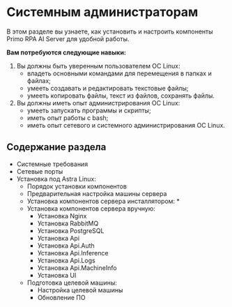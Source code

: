 # Системным администраторам

В этом разделе вы узнаете, как установить и настроить компоненты Primo RPA AI Server для удобной работы.

**Вам потребуются следующие навыки:**
1. Вы должны быть уверенным пользователем ОС Linux:
   *	владеть основными командами для перемещения в папках и файлах;
   *	умееть создавать и редактировать текстовые файлы;
   *	умееть копировать файлы, текст из файлов, сохранять файлы.
1. Вы должны иметь опыт администрирования ОС Linux:
   * умееть запускать программы и скрипты;
   * иметь опыт работы c bash;
   * иметь опыт сетевого и системного администрирования ОС Linux.


## Содержание раздела
* Системные требования
* Сетевые порты
* Установка под Astra Linux:
  * Порядок установки компонентов
  * Предварительная настройка машины сервера
  * Установка компонентов сервера инсталлятором:
    * 
  * Установка компонентов сервера вручную:
    *  Установка Nginx
    *  Установка RabbitMQ
    *  Установка PostgreSQL
    *  Установка Api
    *  Установка Api.Auth
    *  Установка Api.Inference
    *  Установка Api.Logs
    *  Установка Api.MachineInfo
    *  Установка UI
  * Подготовка целевой машины:
    * Настройка целевой машины
    * Обновление ПО 
